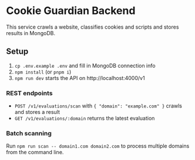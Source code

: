 # Cookie Guardian Backend

This service crawls a website, classifies cookies and scripts and stores results in MongoDB.

## Setup
1. `cp .env.example .env` and fill in MongoDB connection info
2. `npm install` (or `pnpm i`)
3. `npm run dev` starts the API on http://localhost:4000/v1

### REST endpoints
- `POST /v1/evaluations/scan` with `{ "domain": "example.com" }` crawls and stores a result
- `GET /v1/evaluations/:domain` returns the latest evaluation

### Batch scanning
Run `npm run scan -- domain1.com domain2.com` to process multiple domains from the command line.
